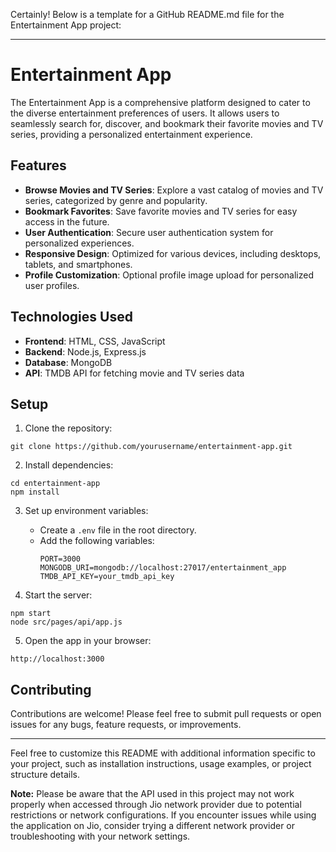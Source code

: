 Certainly! Below is a template for a GitHub README.md file for the Entertainment App project:

---

# Entertainment App

The Entertainment App is a comprehensive platform designed to cater to the diverse entertainment preferences of users. It allows users to seamlessly search for, discover, and bookmark their favorite movies and TV series, providing a personalized entertainment experience.

## Features

- **Browse Movies and TV Series**: Explore a vast catalog of movies and TV series, categorized by genre and popularity.
- **Bookmark Favorites**: Save favorite movies and TV series for easy access in the future.
- **User Authentication**: Secure user authentication system for personalized experiences.
- **Responsive Design**: Optimized for various devices, including desktops, tablets, and smartphones.
- **Profile Customization**: Optional profile image upload for personalized user profiles.

## Technologies Used

- **Frontend**: HTML, CSS, JavaScript
- **Backend**: Node.js, Express.js
- **Database**: MongoDB
- **API**: TMDB API for fetching movie and TV series data

## Setup

1. Clone the repository:

```
git clone https://github.com/yourusername/entertainment-app.git
```

2. Install dependencies:

```
cd entertainment-app
npm install
```

3. Set up environment variables:

   - Create a `.env` file in the root directory.
   - Add the following variables:
     ```
     PORT=3000
     MONGODB_URI=mongodb://localhost:27017/entertainment_app
     TMDB_API_KEY=your_tmdb_api_key
     ```

4. Start the server:

```
npm start
node src/pages/api/app.js
```

5. Open the app in your browser:

```
http://localhost:3000
```

## Contributing

Contributions are welcome! Please feel free to submit pull requests or open issues for any bugs, feature requests, or improvements.

---

Feel free to customize this README with additional information specific to your project, such as installation instructions, usage examples, or project structure details.


**Note:** Please be aware that the API used in this project may not work properly when accessed through Jio network provider due to potential restrictions or network configurations. If you encounter issues while using the application on Jio, consider trying a different network provider or troubleshooting with your network settings.
